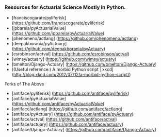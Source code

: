 ### Resources for Actuarial Science Mostly in Python.

* [franciscogarate/pyliferisk] (https://github.com/franciscogarate/pyliferisk)
* [jpbarela/pyActuarialValue] (https://github.com/jpbarela/pyActuarialValue)
* [phenomeno/actlang] (https://github.com/phenomeno/actlang)
* [deepakborania/pyActuary] (https://github.com/deepakborania/pyActuary)
* [esrobinson/actval] (https://github.com/esrobinson/actval)
* [wimsy/actuary] (https://github.com/wimsy/actuary)
* [bmelton/Django-Actuary] (https://github.com/bmelton/Django-Actuary)
* [(Useful reference:) A morbid Python script | xkcd] (http://blog.xkcd.com/2012/07/12/a-morbid-python-script/)

Forks of The Above
* [antiface/pyliferisk] (https://github.com/antiface/pyliferisk)
* [antiface/pyActuarialValue] (https://github.com/antiface/pyActuarialValue)
* [antiface/actlang] (https://github.com/antiface/actlang)
* [antiface/pyActuary] (https://github.com/antiface/pyActuary)
* [antiface/actval] (https://github.com/antiface/actval)
* [antiface/actuary] (https://github.com/antiface/actuary)
* [antiface/Django-Actuary] (https://github.com/antiface/Django-Actuary)
